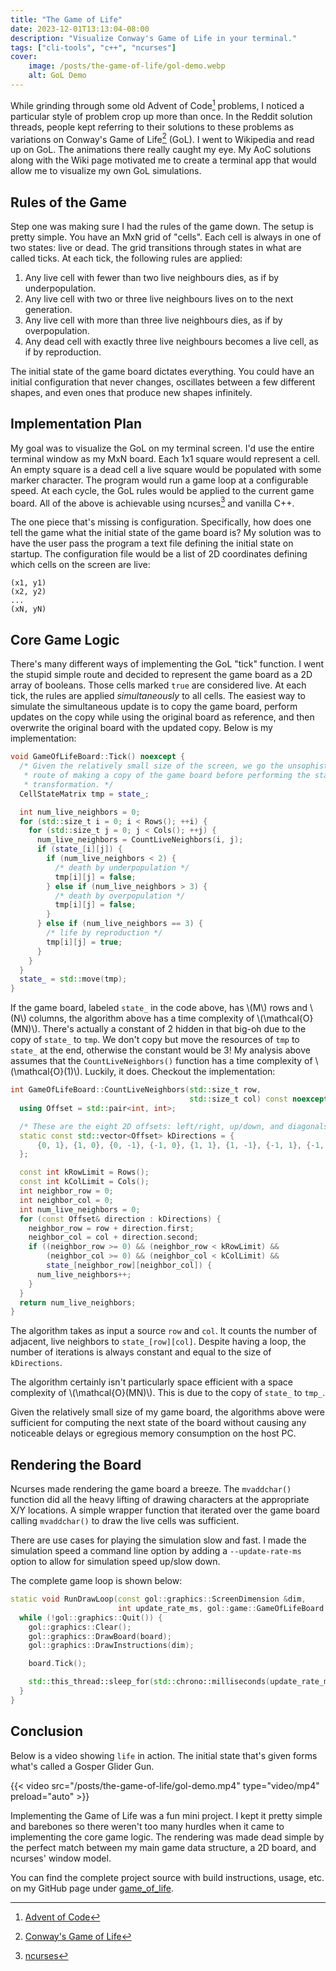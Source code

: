 ```yaml
---
title: "The Game of Life"
date: 2023-12-01T13:13:04-08:00
description: "Visualize Conway's Game of Life in your terminal."
tags: ["cli-tools", "c++", "ncurses"]
cover:
    image: /posts/the-game-of-life/gol-demo.webp
    alt: GoL Demo
---
```


While grinding through some old Advent of Code[^1] problems, I noticed a
particular style of problem crop up more than once. In the Reddit solution
threads, people kept referring to their solutions to these problems as
variations on Conway's Game of Life[^2] (GoL). I went to Wikipedia and read up
on GoL. The animations there really caught my eye. My AoC solutions along with
the Wiki page motivated me to create a terminal app that would allow me to
visualize my own GoL simulations.

## Rules of the Game

Step one was making sure I had the rules of the game down. The setup is pretty
simple. You have an MxN grid of "cells". Each cell is always in one of two
states: live or dead. The grid transitions through states in what are called
ticks. At each tick, the following rules are applied: 

1. Any live cell with fewer than two live neighbours dies, as if by
   underpopulation.
2. Any live cell with two or three live neighbours lives on to the next
   generation.
3. Any live cell with more than three live neighbours dies, as if by
   overpopulation.
4. Any dead cell with exactly three live neighbours becomes a live cell, as if
   by reproduction.

The initial state of the game board dictates everything. You could have an
initial configuration that never changes, oscillates between a few different
shapes, and even ones that produce new shapes infinitely.

## Implementation Plan

My goal was to visualize the GoL on my terminal screen. I'd use the entire
terminal window as my MxN board. Each 1x1 square would represent a cell. An
empty square is a dead cell a live square would be populated with some marker
character. The program would run a game loop at a configurable speed. At each
cycle, the GoL rules would be applied to the current game board. All of the
above is achievable using ncurses[^3] and vanilla C++.

The one piece that's missing is configuration. Specifically, how does one tell
the game what the initial state of the game board is? My solution was to have
the user pass the program a text file defining the initial state on startup. The
configuration file would be a list of 2D coordinates defining which cells on the
screen are live:

```text
(x1, y1)
(x2, y2)
...
(xN, yN)
```

## Core Game Logic

There's many different ways of implementing the GoL "tick" function. I went the
stupid simple route and decided to represent the game board as a 2D array of
booleans. Those cells marked `true` are considered live. At each tick, the rules
are applied *simultaneously* to all cells. The easiest way to simulate the
simultaneous update is to copy the game board, perform updates on the copy while
using the original board as reference, and then overwrite the original board
with the updated copy. Below is my implementation:

```cpp
void GameOfLifeBoard::Tick() noexcept {
  /* Given the relatively small size of the screen, we go the unsophisticated
   * route of making a copy of the game board before performing the state
   * transformation. */
  CellStateMatrix tmp = state_;

  int num_live_neighbors = 0;
  for (std::size_t i = 0; i < Rows(); ++i) {
    for (std::size_t j = 0; j < Cols(); ++j) {
      num_live_neighbors = CountLiveNeighbors(i, j);
      if (state_[i][j]) {
        if (num_live_neighbors < 2) {
          /* death by underpopulation */
          tmp[i][j] = false;
        } else if (num_live_neighbors > 3) {
          /* death by overpopulation */
          tmp[i][j] = false;
        }
      } else if (num_live_neighbors == 3) {
        /* life by reproduction */
        tmp[i][j] = true;
      }
    }
  }
  state_ = std::move(tmp);
}
```

If the game board, labeled `state_` in the code above, has \\(M\\) rows and
\\(N\\) columns, the algorithm above has a time complexity of
\\(\mathcal{O}(MN)\\). There's actually a constant of 2 hidden in that big-oh
due to the copy of `state_` to `tmp`. We don't copy but move the resources of
`tmp` to `state_` at the end, otherwise the constant would be 3! My analysis
above assumes that the `CountLiveNeighbors()` function has a time complexity of
\\(\mathcal{O}(1)\\). Luckily, it does. Checkout the implementation:

```cpp
int GameOfLifeBoard::CountLiveNeighbors(std::size_t row,
                                        std::size_t col) const noexcept {
  using Offset = std::pair<int, int>;

  /* These are the eight 2D offsets: left/right, up/down, and diagonals. */
  static const std::vector<Offset> kDirections = {
      {0, 1}, {1, 0}, {0, -1}, {-1, 0}, {1, 1}, {1, -1}, {-1, 1}, {-1, -1},
  };

  const int kRowLimit = Rows();
  const int kColLimit = Cols();
  int neighbor_row = 0;
  int neighbor_col = 0;
  int num_live_neighbors = 0;
  for (const Offset& direction : kDirections) {
    neighbor_row = row + direction.first;
    neighbor_col = col + direction.second;
    if ((neighbor_row >= 0) && (neighbor_row < kRowLimit) &&
        (neighbor_col >= 0) && (neighbor_col < kColLimit) &&
        state_[neighbor_row][neighbor_col]) {
      num_live_neighbors++;
    }
  }
  return num_live_neighbors;
}
```

The algorithm takes as input a source `row` and `col`. It counts the number of
adjacent, live neighbors to `state_[row][col]`. Despite having a loop, the
number of iterations is always constant and equal to the size of `kDirections`.

The algorithm certainly isn't particularly space efficient with a space
complexity of \\(\mathcal{O}(MN)\\). This is due to the copy of `state_` to
`tmp_`.

Given the relatively small size of my game board, the algorithms above were
sufficient for computing the next state of the board without causing any
noticeable delays or egregious memory consumption on the host PC.

## Rendering the Board

Ncurses made rendering the game board a breeze. The `mvaddchar()` function did
all the heavy lifting of drawing characters at the appropriate X/Y locations. A
simple wrapper function that iterated over the game board calling `mvaddchar()`
to draw the live cells was sufficient.

There are use cases for playing the simulation slow and fast. I made the
simulation speed a command line option by adding a `--update-rate-ms` option to
allow for simulation speed up/slow down. 

The complete game loop is shown below:

```cpp
static void RunDrawLoop(const gol::graphics::ScreenDimension &dim,
                        int update_rate_ms, gol::game::GameOfLifeBoard &board) {
  while (!gol::graphics::Quit()) {
    gol::graphics::Clear();
    gol::graphics::DrawBoard(board);
    gol::graphics::DrawInstructions(dim);

    board.Tick();

    std::this_thread::sleep_for(std::chrono::milliseconds(update_rate_ms));
  }
}
```

## Conclusion

Below is a video showing `life` in action. The initial state that's given forms
what's called a Gosper Glider Gun.

{{< video src="/posts/the-game-of-life/gol-demo.mp4" type="video/mp4" preload="auto" >}}<br>

Implementing the Game of Life was a fun mini project. I kept it pretty simple
and barebones so there weren't too many hurdles when it came to implementing the
core game logic. The rendering was made dead simple by the perfect match between
my main game data structure, a 2D board, and ncurses' window model.

You can find the complete project source with build instructions, usage, etc. on
my GitHub page under [game_of_life][4].

[1]: https://adventofcode.com/
[2]: https://en.wikipedia.org/wiki/Conway%27s_Game_of_Life
[3]: https://en.wikipedia.org/wiki/Ncurses
[4]: https://github.com/ivan-guerra/game_of_life

[^1]: [Advent of Code][1]
[^2]: [Conway's Game of Life][2]
[^3]: [ncurses][3]

